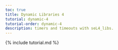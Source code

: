 ```yaml
---
toc: true
title: Dynamic Libraries 4
tutorial: dynamic-4
tutorial-order: dynamic-4
description: timers and timeouts with seL4_libs.
---
```

{% include tutorial.md %}

